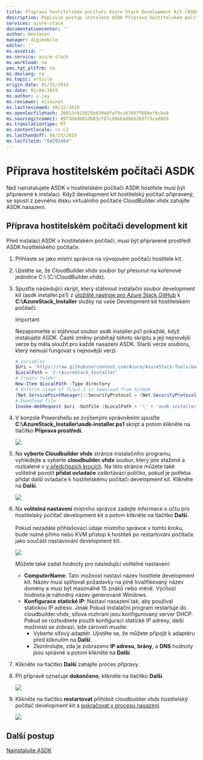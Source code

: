 ```yaml
---
title: Příprava hostitelském počítači Azure Stack Development Kit (ASDK) | Dokumentace Microsoftu
description: Popisuje postup instalace ASDK Příprava hostitelském počítači Azure Stack Development Kit (ASDK).
services: azure-stack
documentationcenter: ''
author: WenJason
manager: digimobile
editor: ''
ms.assetid: ''
ms.service: azure-stack
ms.workload: na
pms.tgt_pltfrm: na
ms.devlang: na
ms.topic: article
origin.date: 01/21/2019
ms.date: 03/04/2019
ms.author: v-jay
ms.reviewer: misainat
ms.lastreviewed: 10/22/2018
ms.openlocfilehash: 36012c023025b8304dfaf9cc63997f600ef6cbe8
ms.sourcegitcommit: 0973dddb81db03cf07c8966ad66526d775ced8b9
ms.translationtype: MT
ms.contentlocale: cs-CZ
ms.lasthandoff: 04/23/2019
ms.locfileid: "64293484"
---
```

# <a name="prepare-the-asdk-host-computer"></a>Příprava hostitelském počítači ASDK
Než nainstalujete ASDK v hostitelském počítači ASDK hostitele musí být připravené k instalaci. Když development kit hostitelský počítač připravený, se spustí z pevného disku virtuálního počítače CloudBuilder.vhdx zahájíte ASDK nasazení.

## <a name="prepare-the-development-kit-host-computer"></a>Příprava hostitelském počítači development kit
Před instalací ASDK v hostitelském počítači, musí být připravené prostředí ASDK hostitelského počítače.
1. Přihlaste se jako místní správce na vývojovém počítači hostitele kit.
2. Ujistěte se, že CloudBuilder.vhdx soubor byl přesunut na kořenové jednotce C:\ (C:\CloudBuilder.vhdx).
3. Spusťte následující skript, který stáhnout instalační soubor development kit (asdk installer.ps1) z [úložiště nástroje pro Azure Stack GitHub](https://github.com/Azure/AzureStack-Tools) k **C:\AzureStack_Installer** složky na vaše Development kit hostitelském počítači:

   > [!IMPORTANT]
   > Nezapomeňte si stáhnout soubor asdk installer.ps1 pokaždé, když instalujete ASDK. Časté změny probíhají tohoto skriptu a její nejnovější verze by měla sloužit pro každé nasazení ASDK. Starší verze souboru, který nemusí fungovat s nejnovější verzí.

   ```powershell
   # Variables
   $Uri = 'https://raw.githubusercontent.com/Azure/AzureStack-Tools/master/Deployment/asdk-installer.ps1'
   $LocalPath = 'C:\AzureStack_Installer'
   # Create folder
   New-Item $LocalPath -Type directory
   # Enforce usage of TLSv1.2 to download from GitHub
   [Net.ServicePointManager]::SecurityProtocol = [Net.SecurityProtocolType]::Tls12
   # Download file
   Invoke-WebRequest $uri -OutFile ($LocalPath + '\' + 'asdk-installer.ps1')
   ```

4. V konzole Powershellu se zvýšenými oprávněními spusťte **C:\AzureStack_Installer\asdk-installer.ps1** skript a potom klikněte na tlačítko **Příprava prostředí**.

    ![](media/asdk-prepare-host/1.PNG) 

5. Na **vyberte Cloudbuilder vhdx** stránce instalačního programu, vyhledejte a vyberte **cloudbuilder.vhdx** soubor, který jste stažené a rozbalené v [v předchozích krocích](asdk-download.md). Na této stránce můžete také volitelně povolit **přidat ovladače** zaškrtávací políčko, pokud je potřeba přidat další ovladače k hostitelskému počítači development kit. Klikněte na **Další**.  

    ![](media/asdk-prepare-host/2.PNG)

6. Na **volitelná nastavení** místního správce zadejte informace o účtu pro hostitelský počítač development kit a potom klikněte na tlačítko **Další**.<br><br>Pokud nezadáte přihlašovací údaje místního správce v tomto kroku, bude nutné přímo nebo KVM přístup k hostiteli po restartování počítače jako součást nastavování development kit.

   ![](media/asdk-prepare-host/3.PNG)

    Můžete také zadat hodnoty pro následující volitelné nastavení:
    - **ComputerName**: Tato možnost nastaví název hostitele development kit. Název musí splňovat požadavky na plně kvalifikovaný název domény a musí být maximálně 15 znaků nebo méně. Výchozí hodnota je náhodný název generované Windows.
    - **Konfigurace statické IP**: Nastaví nasazení tak, aby používal statickou IP adresu. Jinak Pokud instalační program restartuje do cloudbuilder.vhdx, síťová rozhraní jsou konfigurovaný server DHCP. Pokud se rozhodnete použít konfiguraci statické IP adresy, další možnosti se zobrazí, kde zároveň musíte:
      - Vyberte síťový adaptér. Ujistěte se, že můžete připojit k adaptéru před kliknutím na **Další**.
      - Zkontrolujte, zda je zobrazeno **IP adresu**, **brány**, a **DNS** hodnoty jsou správné a potom klikněte na **Další**.
13. Klikněte na tlačítko **Další** zahájíte proces přípravy.
14. Při přípravě označuje **dokončeno**, klikněte na tlačítko **Další**.

    ![](media/asdk-prepare-host/4.PNG)

15. Klikněte na tlačítko **restartovat** přihlásit cloudbuilder.vhdx hostitelský počítač development kit a [pokračovat v procesu nasazení](asdk-install.md).

    ![](media/asdk-prepare-host/5.PNG)


## <a name="next-steps"></a>Další postup
[Nainstalujte ASDK](asdk-install.md)
